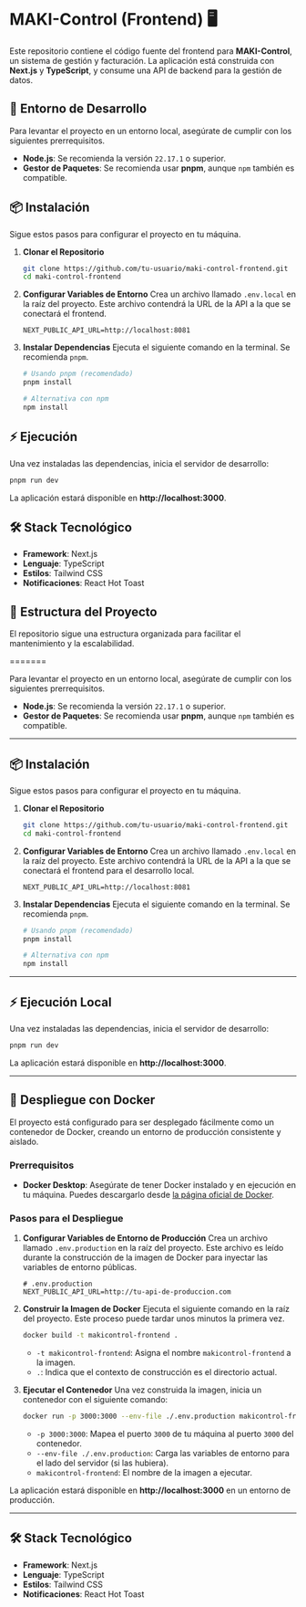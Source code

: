 # **MAKI-Control (Frontend) 🖥️**

Este repositorio contiene el código fuente del frontend para **MAKI-Control**, un sistema de gestión y facturación. La aplicación está construida con **Next.js** y **TypeScript**, y consume una API de backend para la gestión de datos.

## **🚀 Entorno de Desarrollo**

Para levantar el proyecto en un entorno local, asegúrate de cumplir con los siguientes prerrequisitos.

  * **Node.js**: Se recomienda la versión `22.17.1` o superior.
  * **Gestor de Paquetes**: Se recomienda usar **pnpm**, aunque `npm` también es compatible.

## **📦 Instalación**

Sigue estos pasos para configurar el proyecto en tu máquina.

1.  **Clonar el Repositorio**
    ```bash
    git clone https://github.com/tu-usuario/maki-control-frontend.git
    cd maki-control-frontend
    ```
2.  **Configurar Variables de Entorno**
    Crea un archivo llamado `.env.local` en la raíz del proyecto. Este archivo contendrá la URL de la API a la que se conectará el frontend.
    ```env
    NEXT_PUBLIC_API_URL=http://localhost:8081
    ```
3.  **Instalar Dependencias**
    Ejecuta el siguiente comando en la terminal. Se recomienda `pnpm`.
    ```bash
    # Usando pnpm (recomendado)
    pnpm install

    # Alternativa con npm
    npm install
    ```

## **⚡ Ejecución**

Una vez instaladas las dependencias, inicia el servidor de desarrollo:

```bash
pnpm run dev
```

La aplicación estará disponible en **http://localhost:3000**.

## **🛠️ Stack Tecnológico**

  * **Framework**: Next.js
  * **Lenguaje**: TypeScript
  * **Estilos**: Tailwind CSS
  * **Notificaciones**: React Hot Toast

## **📂 Estructura del Proyecto**

El repositorio sigue una estructura organizada para facilitar el mantenimiento y la escalabilidad.

=======

Para levantar el proyecto en un entorno local, asegúrate de cumplir con los siguientes prerrequisitos.

  * **Node.js**: Se recomienda la versión `22.17.1` o superior.
  * **Gestor de Paquetes**: Se recomienda usar **pnpm**, aunque `npm` también es compatible.

-----

## **📦 Instalación**

Sigue estos pasos para configurar el proyecto en tu máquina.

1.  **Clonar el Repositorio**
    ```bash
    git clone https://github.com/tu-usuario/maki-control-frontend.git
    cd maki-control-frontend
    ```
2.  **Configurar Variables de Entorno**
    Crea un archivo llamado `.env.local` en la raíz del proyecto. Este archivo contendrá la URL de la API a la que se conectará el frontend para el desarrollo local.
    ```env
    NEXT_PUBLIC_API_URL=http://localhost:8081
    ```
3.  **Instalar Dependencias**
    Ejecuta el siguiente comando en la terminal. Se recomienda `pnpm`.
    ```bash
    # Usando pnpm (recomendado)
    pnpm install

    # Alternativa con npm
    npm install
    ```

-----

## **⚡ Ejecución Local**

Una vez instaladas las dependencias, inicia el servidor de desarrollo:

```bash
pnpm run dev
```

La aplicación estará disponible en **http://localhost:3000**.

-----

## **🐳 Despliegue con Docker**

El proyecto está configurado para ser desplegado fácilmente como un contenedor de Docker, creando un entorno de producción consistente y aislado.

### **Prerrequisitos**

  * **Docker Desktop**: Asegúrate de tener Docker instalado y en ejecución en tu máquina. Puedes descargarlo desde [la página oficial de Docker](https://www.docker.com/products/docker-desktop/).

### **Pasos para el Despliegue**

1.  **Configurar Variables de Entorno de Producción**
    Crea un archivo llamado `.env.production` en la raíz del proyecto. Este archivo es leído durante la construcción de la imagen de Docker para inyectar las variables de entorno públicas.

    ```env
    # .env.production
    NEXT_PUBLIC_API_URL=http://tu-api-de-produccion.com
    ```

2.  **Construir la Imagen de Docker**
    Ejecuta el siguiente comando en la raíz del proyecto. Este proceso puede tardar unos minutos la primera vez.

    ```bash
    docker build -t makicontrol-frontend .
    ```

      * `-t makicontrol-frontend`: Asigna el nombre `makicontrol-frontend` a la imagen.
      * `.`: Indica que el contexto de construcción es el directorio actual.

3.  **Ejecutar el Contenedor**
    Una vez construida la imagen, inicia un contenedor con el siguiente comando:

    ```bash
    docker run -p 3000:3000 --env-file ./.env.production makicontrol-frontend
    ```

      * `-p 3000:3000`: Mapea el puerto `3000` de tu máquina al puerto `3000` del contenedor.
      * `--env-file ./.env.production`: Carga las variables de entorno para el lado del servidor (si las hubiera).
      * `makicontrol-frontend`: El nombre de la imagen a ejecutar.

La aplicación estará disponible en **http://localhost:3000** en un entorno de producción.

-----

## **🛠️ Stack Tecnológico**

  * **Framework**: Next.js
  * **Lenguaje**: TypeScript
  * **Estilos**: Tailwind CSS
  * **Notificaciones**: React Hot Toast